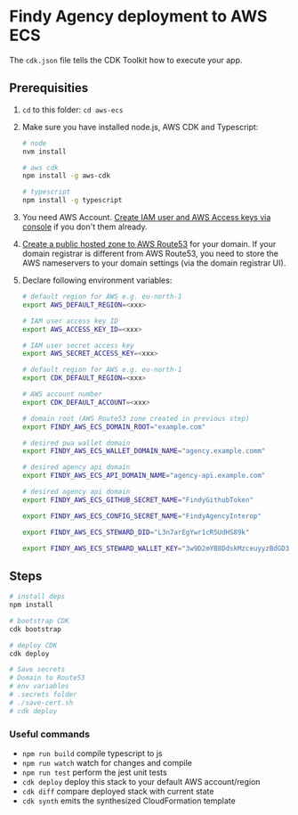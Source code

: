 # Findy Agency deployment to AWS ECS

The `cdk.json` file tells the CDK Toolkit how to execute your app.

## Prerequisities

1. `cd` to this folder: `cd aws-ecs`

1. Make sure you have installed node.js, AWS CDK and Typescript:

   ```bash
   # node
   nvm install

   # aws cdk
   npm install -g aws-cdk

   # typescript
   npm install -g typescript
   ```

1. You need AWS Account. [Create IAM user and AWS Access keys via console](https://docs.aws.amazon.com/IAM/latest/UserGuide/id_credentials_access-keys.html) if you don't them already.

1. [Create a public hosted zone to AWS Route53](https://docs.aws.amazon.com/Route53/latest/DeveloperGuide/CreatingHostedZone.html) for your domain. If your domain registrar is different from AWS Route53, you need to store the AWS nameservers to your domain settings (via the domain registrar UI).

1. Declare following environment variables:

   ```bash
   # default region for AWS e.g. eu-north-1
   export AWS_DEFAULT_REGION=<xxx>

   # IAM user access key ID
   export AWS_ACCESS_KEY_ID=<xxx>

   # IAM user secret access key
   export AWS_SECRET_ACCESS_KEY=<xxx>

   # default region for AWS e.g. eu-north-1
   export CDK_DEFAULT_REGION=<xxx>

   # AWS account number
   export CDK_DEFAULT_ACCOUNT=<xxx>

   # domain root (AWS Route53 zone created in previous step)
   export FINDY_AWS_ECS_DOMAIN_ROOT="example.com"

   # desired pwa wallet domain
   export FINDY_AWS_ECS_WALLET_DOMAIN_NAME="agency.example.comm"

   # desired agency api domain
   export FINDY_AWS_ECS_API_DOMAIN_NAME="agency-api.example.com"

   # desired agency api domain
   export FINDY_AWS_ECS_GITHUB_SECRET_NAME="FindyGithubToken"

   export FINDY_AWS_ECS_CONFIG_SECRET_NAME="FindyAgencyInterop"

   export FINDY_AWS_ECS_STEWARD_DID="L3n7arEgYwr1cR5UdHS89k"

   export FINDY_AWS_ECS_STEWARD_WALLET_KEY="3w9D2mYB8DdskMzceuyyzBdGD33DcKcEvs7SQ3hXP925"

   ```

## Steps

```bash
# install deps
npm install

# bootstrap CDK
cdk bootstrap

# deploy CDK
cdk deploy

# Save secrets
# Domain to Route53
# env variables
# .secrets folder
# ./save-cert.sh
# cdk deploy
```

### Useful commands

- `npm run build` compile typescript to js
- `npm run watch` watch for changes and compile
- `npm run test` perform the jest unit tests
- `cdk deploy` deploy this stack to your default AWS account/region
- `cdk diff` compare deployed stack with current state
- `cdk synth` emits the synthesized CloudFormation template
